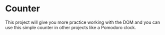 # Counter
This project will give you more practice working with the DOM and you can use this simple counter in other projects like a Pomodoro clock.
